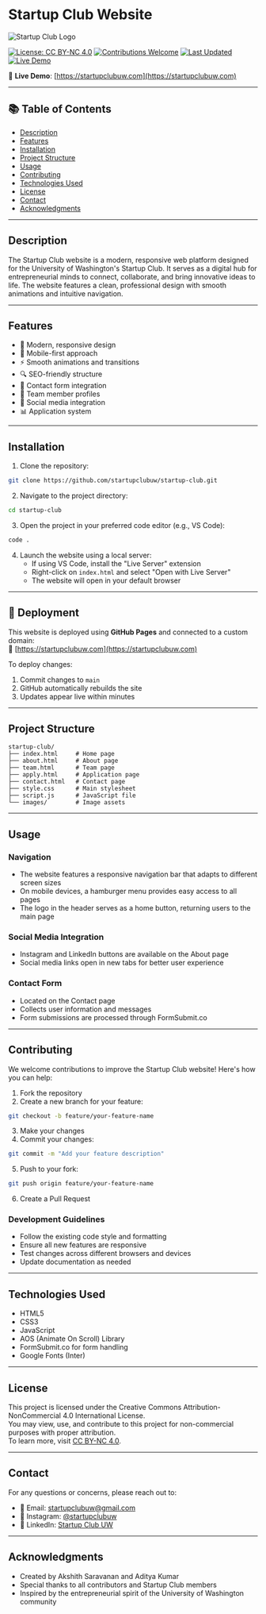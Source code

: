# Startup Club Website

![Startup Club Logo](images/logo.png)

[![License: CC BY-NC 4.0](https://img.shields.io/badge/license-CC%20BY--NC%204.0-lightgrey.svg)](https://creativecommons.org/licenses/by-nc/4.0/)
[![Contributions Welcome](https://img.shields.io/badge/contributions-welcome-brightgreen.svg)](https://github.com/startupclubuw/startup-club/issues)
[![Last Updated](https://img.shields.io/github/last-commit/startupclubuw/startup-club.svg)](https://github.com/startupclubuw/startup-club/commits)
[![Live Demo](https://img.shields.io/badge/demo-online-green.svg)](https://startupclubuw.com)

🔗 **Live Demo**: [https://startupclubuw.com](https://startupclubuw.com)

---

## 📚 Table of Contents

- [Description](#description)
- [Features](#features)
- [Installation](#installation)
- [Project Structure](#project-structure)
- [Usage](#usage)
- [Contributing](#contributing)
- [Technologies Used](#technologies-used)
- [License](#license)
- [Contact](#contact)
- [Acknowledgments](#acknowledgments)

---

## Description
The Startup Club website is a modern, responsive web platform designed for the University of Washington's Startup Club. It serves as a digital hub for entrepreneurial minds to connect, collaborate, and bring innovative ideas to life. The website features a clean, professional design with smooth animations and intuitive navigation.

---

## Features
- 🎨 Modern, responsive design
- 📱 Mobile-first approach
- ⚡ Smooth animations and transitions
- 🔍 SEO-friendly structure
- 📝 Contact form integration
- 👥 Team member profiles
- 🔗 Social media integration
- 📊 Application system

---

## Installation

1. Clone the repository:
```bash
git clone https://github.com/startupclubuw/startup-club.git
```

2. Navigate to the project directory:
```bash
cd startup-club
```

3. Open the project in your preferred code editor (e.g., VS Code):
```bash
code .
```

4. Launch the website using a local server:
   - If using VS Code, install the "Live Server" extension
   - Right-click on `index.html` and select "Open with Live Server"
   - The website will open in your default browser

---

## 🚀 Deployment

This website is deployed using **GitHub Pages** and connected to a custom domain:  
📍 [https://startupclubuw.com](https://startupclubuw.com)

To deploy changes:
1. Commit changes to `main`
2. GitHub automatically rebuilds the site
3. Updates appear live within minutes

---

## Project Structure
```plaintext
startup-club/
├── index.html     # Home page
├── about.html     # About page
├── team.html      # Team page
├── apply.html     # Application page
├── contact.html   # Contact page
├── style.css      # Main stylesheet
├── script.js      # JavaScript file
└── images/        # Image assets
```

---

## Usage

### Navigation
- The website features a responsive navigation bar that adapts to different screen sizes
- On mobile devices, a hamburger menu provides easy access to all pages
- The logo in the header serves as a home button, returning users to the main page

### Social Media Integration
- Instagram and LinkedIn buttons are available on the About page
- Social media links open in new tabs for better user experience

### Contact Form
- Located on the Contact page
- Collects user information and messages
- Form submissions are processed through FormSubmit.co

---

## Contributing

We welcome contributions to improve the Startup Club website! Here's how you can help:

1. Fork the repository
2. Create a new branch for your feature:
```bash
git checkout -b feature/your-feature-name
```
3. Make your changes
4. Commit your changes:
```bash
git commit -m "Add your feature description"
```
5. Push to your fork:
```bash
git push origin feature/your-feature-name
```
6. Create a Pull Request

### Development Guidelines
- Follow the existing code style and formatting
- Ensure all new features are responsive
- Test changes across different browsers and devices
- Update documentation as needed

---

## Technologies Used
- HTML5
- CSS3
- JavaScript
- AOS (Animate On Scroll) Library
- FormSubmit.co for form handling
- Google Fonts (Inter)

---

## License

This project is licensed under the Creative Commons Attribution-NonCommercial 4.0 International License.  
You may view, use, and contribute to this project for non-commercial purposes with proper attribution.  
To learn more, visit [CC BY-NC 4.0](https://creativecommons.org/licenses/by-nc/4.0/).

---

## Contact
For any questions or concerns, please reach out to:
- 📧 Email: startupclubuw@gmail.com
- 📸 Instagram: [@startupclubuw](https://www.instagram.com/startupclubuw/)
- 💼 LinkedIn: [Startup Club UW](https://www.linkedin.com/company/startupclubuw/)

---

## Acknowledgments
- Created by Akshith Saravanan and Aditya Kumar
- Special thanks to all contributors and Startup Club members
- Inspired by the entrepreneurial spirit of the University of Washington community
